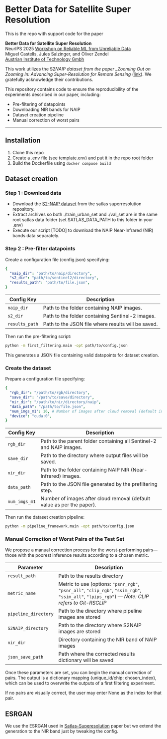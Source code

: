 # Better Data for Satellite Super Resolution

This is the repo with support code for the paper

**Better Data for Satellite Super Resolution** <br>
NeurIPS 2025 [Workshop on Reliable ML from Unreliable Data](https://reliablemlworkshop.github.io/) <br>
Miguel Castells, Jules Salzinger, and Oliver Zendel <br>
[Austrian Institute of Technology Gmbh](https://www.ait.ac.at/) <br>

This work utilizes the S2*NAIP dataset from the paper \_Zooming Out on Zooming In: Advancing Super-Resolution for Remote Sensing* ([link](https://github.com/allenai/satlas-super-resolution)). We gratefully acknowledge their contributions.

This repository contains code to ensure the reproducibility of the experiments described in our paper, including:

- Pre-filtering of datapoints
- Downloading NIR bands for NAIP
- Dataset creation pipeline
- Manual correction of worst pairs

---

## Installation

1. Clone this repo
2. Create a .env file (see template.env) and put it in the repo root folder
3. Build the Dockerfile using ```docker compose build ```

## Dataset creation

### Step 1 : Download data

- Download the [S2-NAIP dataset](https://github.com/allenai/satlas-super-resolution/?tab=readme-ov-file#data) from the satlas superresolution repository.
- Extract archives so both ./train_urban_set and ./val_set are in the same root satlas data folder (set SATLAS_DATA_PATH to this folder in your .env)
- Execute our script [TODO] to download the NAIP Near-Infrared (NIR) bands data separately.

### Step 2 : Pre-filter datapoints

Create a configuration file (config.json) specifying:

```yaml
{
  "naip_dir": "path/to/naip/directory",
  "s2_dir": "path/to/sentinel2/directory",
  "results_path": "path/to/file.json",
}
```

| Config Key     | Description                                        |
| -------------- | -------------------------------------------------- |
| `naip_dir`     | Path to the folder containing NAIP images.         |
| `s2_dir`       | Path to the folder containing Sentinel-2 images.   |
| `results_path` | Path to the JSON file where results will be saved. |

Then run the pre-filtering script:

```bash
python -m first_filtering.main -opt path/to/config.json
```

This generates a JSON file containing valid datapoints for dataset creation.

### Create the dataset

Prepare a configuration file specifying:

```yaml
{
  "rgb_dir": "/path/to/rgb/directory",
  "save_dir": "/path/to/save/directory",
  "nir_dir": "/path/to/nir/directory/naip",
  "data_path": "/path/to/file.json",
  "num_imgs_m1": 16, # Number of images after cloud removal (default in paper)
  "device": "cuda:0",
}
```

| Config Key    | Description                                                            |
| ------------- | ---------------------------------------------------------------------- |
| `rgb_dir`     | Path to the parent folder containing all Sentinel-2 and NAIP images.   |
| `save_dir`    | Path to the directory where output files will be saved.                |
| `nir_dir`     | Path to the folder containing NAIP NIR (Near-Infrared) images.         |
| `data_path`   | Path to the JSON file generated by the prefiltering step.              |
| `num_imgs_m1` | Number of images after cloud removal (default value as per the paper). |

Then run the dataset creation pipeline:

```bash
python -m pipeline_framework.main -opt path/to/config.json
```

### Manual Correction of Worst Pairs of the Test Set

We propose a manual correction process for the worst-performing pairs—those with the poorest inference results according to a chosen metric.

| Parameter            | Description                                                                                                                                      |
| -------------------- | ------------------------------------------------------------------------------------------------------------------------------------------------ |
| `result_path`        | Path to the results directory                                                                                                                    |
| `metric_name`        | Metric to use (options: `"psnr_rgb"`, `"psnr_all"`, `"clip_rgb"`, `"ssim_rgb"`, `"ssim_all"`, `"lpips_rgb"`) — _Note: CLIP refers to Git-RSCLIP_ |
| `pipeline_directory` | Path to the directory where pipeline images are stored                                                                                           |
| `S2NAIP_directory`   | Path to the directory where S2NAIP images are stored                                                                                             |
| `nir_dir`            | Directory containing the NIR band of NAIP images                                                                                                 |
| `json_save_path`     | Path where the corrected results dictionary will be saved                                                                                        |

Once these parameters are set, you can begin the manual correction of pairs. The output is a dictionary mapping {unique_id/chip: chosen_index}, which can be used to overwrite the outputs of a first filtering experiment.

If no pairs are visually correct, the user may enter None as the index for that pair.

## ESRGAN

We use the ESRGAN used in [Satlas-Superesolution](https://github.com/allenai/satlas-super-resolution) paper but we extend the generation to the NIR band just by tweaking the config.
